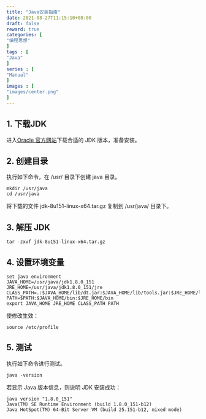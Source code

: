 ```yaml
---
title: "Java安装指南"
date: 2021-08-27T11:15:10+08:00
draft: false
reward: true
categories: [
"编程思想"
]
tags : [
"Java"
]
series : [
"Manual"
]
images : [
"images/center.png"
]
---
```


[comment]: <> (# Java安装指南)

## 1. 下载JDK

进入[Oracle 官方网站](https://www.oracle.com/java/technologies/javase-jdk8-downloads.html)下载合适的 JDK 版本，准备安装。

## 2. 创建目录

执行如下命令，在 /usr/ 目录下创建 java 目录。

```shell
mkdir /usr/java
cd /usr/java
```

 

将下载的文件 jdk-8u151-linux-x64.tar.gz 复制到 /usr/java/ 目录下。

## 3. 解压 JDK

```shell
tar -zxvf jdk-8u151-linux-x64.tar.gz
```

## 4. 设置环境变量

```shell
set java environment
JAVA_HOME=/usr/java/jdk1.8.0_151        
JRE_HOME=/usr/java/jdk1.8.0_151/jre     
CLASS_PATH=.:$JAVA_HOME/lib/dt.jar:$JAVA_HOME/lib/tools.jar:$JRE_HOME/lib
PATH=$PATH:$JAVA_HOME/bin:$JRE_HOME/bin
export JAVA_HOME JRE_HOME CLASS_PATH PATH
```

使修改生效：

```shell
source /etc/profile
```

## 5. 测试

执行如下命令进行测试。

```shell
java -version
```

若显示 Java 版本信息，则说明 JDK 安装成功：

```shell
java version "1.8.0_151"
Java(TM) SE Runtime Environment (build 1.8.0_151-b12)
Java HotSpot(TM) 64-Bit Server VM (build 25.151-b12, mixed mode)
```

